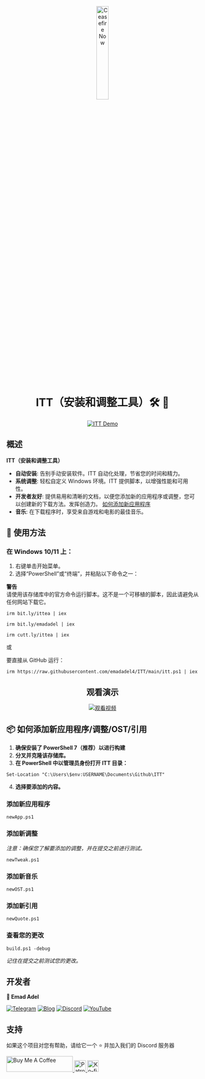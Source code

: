 <p align="center">
  <a href="https://techforpalestine.org/learn-more" rel="nofollow">
    <img src="https://raw.githubusercontent.com/Safouene1/support-palestine-banner/master/StandWithPalestine.svg" alt="Ceasefire Now" style="width:25%;">
  </a>
</p>

<h1 align="center">
ITT（安装和调整工具）🛠️ 🚀
</h1>

<p align="center">
  <a target="_blank" rel="noopener noreferrer" href="https://raw.githubusercontent.com/emadadel4/ITT/main/Statics/Images/demo.PNG">
    <img src="https://raw.githubusercontent.com/emadadel4/ITT/main/Statics/Images/demo.PNG" alt="ITT Demo" style="max-width: 100%;">
  </a>
</p>

<h2>概述</h2>

<p><strong>ITT（安装和调整工具）</strong></p>

- **自动安装**: 告别手动安装软件。ITT 自动化处理，节省您的时间和精力。
- **系统调整**: 轻松自定义 Windows 环境。ITT 提供脚本，以增强性能和可用性。
- **开发者友好**: 提供易用和清晰的文档，以便您添加新的应用程序或调整，您可以创建新的下载方法。发挥创造力。 <a href="#--how-to-add-a-new-apptweakostquote">如何添加新应用程序</a>
- **音乐**: 在下载程序时，享受来自游戏和电影的最佳音乐。

<h2>🚀 使用方法</h2>

<h3>在 Windows 10/11 上：</h3>
<ol>
<li>右键单击开始菜单。</li>
<li>选择“PowerShell”或“终端”，并粘贴以下命令之一：</li>
</ol>

**警告**  
请使用该存储库中的官方命令运行脚本。这不是一个可移植的脚本，因此请避免从任何网站下载它。

<pre><code>irm bit.ly/ittea | iex</code></pre>

<pre><code>irm bit.ly/emadadel | iex</code></pre>

<pre><code>irm cutt.ly/ittea | iex</code></pre>

或

<p>要直接从 GitHub 运行：</p>

<pre><code>irm https://raw.githubusercontent.com/emadadel4/ITT/main/itt.ps1 | iex
</code></pre>

<div align="center">

  ## 观看演示

  [![观看视频](https://raw.githubusercontent.com/emadadel4/ITT/main/Statics/Images/thumbnail.jpg)](https://www.youtube.com/watch?v=QmO82OTsU5c)
</div>

<h2> 📦 如何添加新应用程序/调整/OST/引用</h2>
<ol>
<li><strong>确保安装了 PowerShell 7（推荐）以进行构建</strong></li>
<li><strong>分叉并克隆该存储库。</strong></li>
<li><strong>在 PowerShell 中以管理员身份打开 ITT 目录：</strong></li>
</ol>

<pre><code>Set-Location "C:\Users\$env:USERNAME\Documents\Github\ITT"
</code></pre>

<ol start="4">
<li><strong>选择要添加的内容。</strong></li>
</ol>

<h3>添加新应用程序</h3>

<pre><code>newApp.ps1
</code></pre>

<h3>添加新调整</h3>

<p><em>注意：确保您了解要添加的调整，并在提交之前进行测试。</em></p>

<pre><code>newTweak.ps1
</code></pre>

<h3>添加新音乐</h3>

<pre><code>newOST.ps1
</code></pre>

<h3>添加新引用</h3>

<pre><code>newQuote.ps1
</code></pre>

<h3>查看您的更改</h3>

<pre><code>build.ps1 -debug
</code></pre>


<p><em>记住在提交之前测试您的更改。</em></p>

<h2>开发者</h2>

<p><strong>👤 Emad Adel</strong></p>

[![Telegram](https://img.shields.io/badge/Telegram-2CA5E0?style=flat&logo=telegram&logoColor=white)](https://t.me/ittemadadel) [![Blog](https://img.shields.io/badge/Blog-FF5722?style=flat&logo=blogger&logoColor=white)](https://emadadel4.github.io) [![Discord](https://img.shields.io/badge/-Discord-7289da?style=flat&logo=discord&logoColor=white)](https://discord.gg/3eV79KgD)  <a href="https://www.youtube.com/@emadadel4" style="margin-right: 20px;">
        <img src="https://img.shields.io/badge/YouTube-FF0000?style=flat&logo=youtube&logoColor=white" alt="YouTube">
</a>

## 支持 

<p>如果这个项目对您有帮助，请给它一个 ⭐️ 并加入我们的 Discord 服务器</p>

<a href="https://www.buymeacoffee.com/emadadel" target="_blank">
  <img src="https://cdn.buymeacoffee.com/buttons/default-orange.png" alt="Buy Me A Coffee" height="41" width="174">
</a>
<a href="https://www.patreon.com/emadadel" target="_blank">
  <img src="https://img.shields.io/badge/Patron-blue?logo=patreon" alt="Patron" height="30">
</a>
<a href="https://ko-fi.com/emadadel" target="_blank">
  <img src="https://img.shields.io/badge/Ko--fi-blue?logo=kofi" alt="Ko-fi" height="30">
</a>
